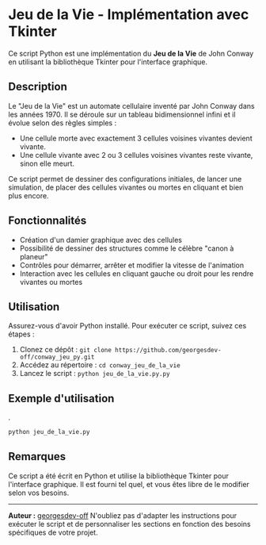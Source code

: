 # Jeu de la Vie - Implémentation avec Tkinter

Ce script Python est une implémentation du **Jeu de la Vie** de John Conway en utilisant la bibliothèque Tkinter pour l'interface graphique.

## Description

Le "Jeu de la Vie" est un automate cellulaire inventé par John Conway dans les années 1970. Il se déroule sur un tableau bidimensionnel infini et il évolue selon des règles simples :

- Une cellule morte avec exactement 3 cellules voisines vivantes devient vivante.
- Une cellule vivante avec 2 ou 3 cellules voisines vivantes reste vivante, sinon elle meurt.

Ce script permet de dessiner des configurations initiales, de lancer une simulation, de placer des cellules vivantes ou mortes en cliquant et bien plus encore.

## Fonctionnalités

- Création d'un damier graphique avec des cellules
- Possibilité de dessiner des structures comme le célèbre "canon à planeur"
- Contrôles pour démarrer, arrêter et modifier la vitesse de l'animation
- Interaction avec les cellules en cliquant gauche ou droit pour les rendre vivantes ou mortes

## Utilisation

Assurez-vous d'avoir Python installé. Pour exécuter ce script, suivez ces étapes :

1. Clonez ce dépôt : `git clone https://github.com/georgesdev-off/conway_jeu_py.git`
2. Accédez au répertoire : `cd conway_jeu_de_la_vie`
3. Lancez le script : `python jeu_de_la_vie.py.py`

## Exemple d'utilisation
. 
```bash
python jeu_de_la_vie.py
```

## Remarques

Ce script a été écrit en Python et utilise la bibliothèque Tkinter pour l'interface graphique. Il est fourni tel quel, et vous êtes libre de le modifier selon vos besoins.

---

**Auteur :** [georgesdev-off](https://github.com/georgesdev-off)
N'oubliez pas d'adapter les instructions pour exécuter le script et de personnaliser les sections en fonction des besoins spécifiques de votre projet.
